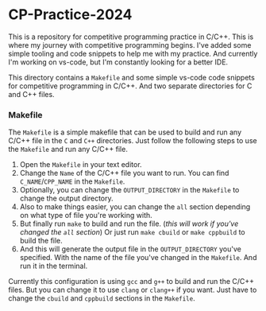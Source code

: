 # CP-Practice-2024
This is a repository for competitive programming practice in C/C++. This is where my journey with competitive programming begins. I've added some simple tooling and code snippets to help me with my practice. And currently I'm working on vs-code, but I'm constantly looking for a better IDE.

This directory contains a `Makefile` and some simple vs-code code snippets for competitive programming in C/C++. And two separate directories for C and C++ files.

### Makefile
The `Makefile` is a simple makefile that can be used to build and run any C/C++ file in the `C` and `C++` directories.
Just follow the following steps to use the `Makefile` and run any C/C++ file.

1. Open the `Makefile` in your text editor.
2. Change the `Name` of the C/C++ file you want to run. You can find `C_NAME`/`CPP_NAME` in the `Makefile`.
3. Optionally, you can change the `OUTPUT_DIRECTORY` in the `Makefile` to change the output directory.
4. Also to make things easier, you can change the `all` section depending on what type of file you're working with.
5. But finally run `make` to build and run the file. (*this will work if you've changed the `all` section*) Or just run `make cbuild` or `make cppbuild` to build the file.
6. And this will generate the output file in the `OUTPUT_DIRECTORY` you've specified. With the name of the file you've changed in the `Makefile`. And run it in the terminal.

Currently this configuration is using `gcc` and `g++` to build and run the C/C++ files. But you can change it to use `clang` or `clang++` if you want. Just have to change the `cbuild` and `cppbuild` sections in the `Makefile`.